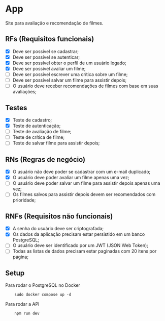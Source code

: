 # App

Site para avaliação e recomendação de filmes.

## RFs (Requisitos funcionais)

- [x] Deve ser possível se cadastrar;
- [x] Deve ser possível se autenticar;
- [x] Deve ser possível obter o perfil de um usuário logado;
- [x] Deve ser possível avaliar um filme;
- [ ] Deve ser possível escrever uma crítica sobre um filme;
- [ ] Deve ser possível salvar um filme para assistir depois;
- [ ] O usuário deve receber recomendações de filmes com base em suas avaliações;

## Testes

- [x] Teste de cadastro;
- [x] Teste de autenticação;
- [ ] Teste de avaliação de filme;
- [ ] Teste de crítica de filme;
- [ ] Teste de salvar filme para assistir depois;

## RNs (Regras de negócio)

- [x] O usuário não deve poder se cadastrar com um e-mail duplicado;
- [x] O usuário deve poder avaliar um filme apenas uma vez;
- [ ] O usuário deve poder salvar um filme para assistir depois apenas uma vez;
- [ ] Os filmes salvos para assistir depois devem ser recomendados com prioridade;

## RNFs (Requisitos não funcionais)

- [x] A senha do usuário deve ser criptografada;
- [x] Os dados da aplicação precisam estar persistido em um banco PostgreSQL;
- [ ] O usuário deve ser identificado por um JWT (JSON Web Token);
- [ ] Todas as listas de dados precisam estar paginadas com 20 itens por página;

## Setup
Para rodar o PostgreSQL no Docker

```
    sudo docker compose up -d
```

Para rodar a API

```
    npm run dev
```